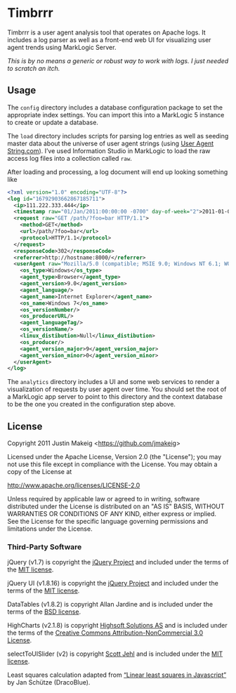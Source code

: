 # Timbrrr
Timbrrr is a user agent analysis tool that operates on Apache logs. It includes a log parser as well as a front-end web UI for visualizing user agent trends using MarkLogic Server. 

*This is by no means a generic or robust way to work with logs. I just needed to scratch an itch.*

## Usage
The `config` directory includes a database configuration package to set the appropriate index settings. You can import this into a MarkLogic 5 instance to create or update a database.

The `load` directory includes scripts for parsing log entries as well as seeding master data about the universe of user agent strings (using [User Agent String.com](http://www.useragentstring.com/)). I’ve used Information Studio in MarkLogic to load the raw access log files into a collection called `raw`.

After loading and processing, a log document will end up looking something like

```xml
<?xml version="1.0" encoding="UTF-8"?>
<log id="16792903662867185711">
  <ip>111.222.333.444</ip>
  <timestamp raw="01/Jan/2011:00:00:00 -0700" day-of-week="2">2011-01-01T00:00:00</timestamp>
  <request raw="GET /path/?foo=bar HTTP/1.1">
    <method>GET</method>
    <url>/path/?foo=bar</url>
    <protocol>HTTP/1.1</protocol>
  </request>
  <responseCode>302</responseCode>
  <referrer>http://hostname:8000/</referrer>
  <userAgent raw="Mozilla/5.0 (compatible; MSIE 9.0; Windows NT 6.1; WOW64; Trident/5.0)">
    <os_type>Windows</os_type>
    <agent_type>Browser</agent_type>
    <agent_version>9.0</agent_version>
    <agent_language/>
    <agent_name>Internet Explorer</agent_name>
    <os_name>Windows 7</os_name>
    <os_versionNumber/>
    <os_producerURL/>
    <agent_languageTag/>
    <os_versionName/>
    <linux_distibution>Null</linux_distibution>
    <os_producer/>
    <agent_version_major>9</agent_version_major>
    <agent_version_minor>0</agent_version_minor>
  </userAgent>
</log>
```

The  `analytics` directory includes a UI and some web services to render a visualization of requests by user agent over time. You should set the root of a MarkLogic app server to point to this directory and the context database to be the one you created in the configuration step above.


## License
Copyright 2011 Justin Makeig <<https://github.com/jmakeig>>

Licensed under the Apache License, Version 2.0 (the "License");
you may not use this file except in compliance with the License.
You may obtain a copy of the License at

   http://www.apache.org/licenses/LICENSE-2.0

Unless required by applicable law or agreed to in writing, software
distributed under the License is distributed on an "AS IS" BASIS,
WITHOUT WARRANTIES OR CONDITIONS OF ANY KIND, either express or implied.
See the License for the specific language governing permissions and
limitations under the License.

### Third-Party Software
jQuery (v1.7) is copyright the [jQuery Project](http://jquery.org) and included under the terms of the [MIT license](https://github.com/jquery/jquery/blob/master/MIT-LICENSE.txt).

jQuery UI (v1.8.16) is copyright the [jQuery Project](http://jquery.org) and included under the terms of the [MIT license](https://github.com/jquery/jquery/blob/master/MIT-LICENSE.txt).


DataTables (v1.8.2) is copyright Allan Jardine and is included under the terms of the [BSD license](http://www.datatables.net/license_bsd).

HighCharts (v2.1.8) is copyright [Highsoft Solutions AS](http://highsoft.com) and is included under the terms of the [Creative Commons Attribution-NonCommercial 3.0 License](http://creativecommons.org/licenses/by-nc/3.0/).

selectToUISlider (v2) is copyright [Scott Jehl](mailto:scott@filamentgroup.com) and is included under the [MIT license](http://filamentgroup.com/examples/mit-license.txt).

Least squares calculation adapted from [“Linear least squares in Javascript”](http://dracoblue.net/dev/linear-least-squares-in-javascript/159/) by Jan Schütze (DracoBlue).


